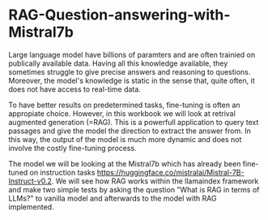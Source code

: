 # RAG-Question-answering-with-Mistral7b

Large language model have billions of paramters and are often trainied on publically available data. Having all this knowledge available, they sometimes struggle to give precise answers and reasoning to questions.
Moreover, the model's knowledge is static in the sense that, quite often, it does not have access to real-time data. 

To have better results on predetermined tasks, fine-tuning is often an appropiate choice. However, in this workbook we will look at retrival augmented generation (=RAG). This is a powerfull application to query text passages
and give the model the direction to extract the answer from. In this way, the output of the model is much more dynamic and does not involve the costly fine-tuning process.

The model we will be looking at the Mistral7b which has already been fine-tuned on instruction tasks https://huggingface.co/mistralai/Mistral-7B-Instruct-v0.2. We will see how RAG works within the llamaindex framework and make two simple tests by asking the question "What is RAG in terms of LLMs?" to vanilla model and afterwards to the model with RAG implemented.

  
